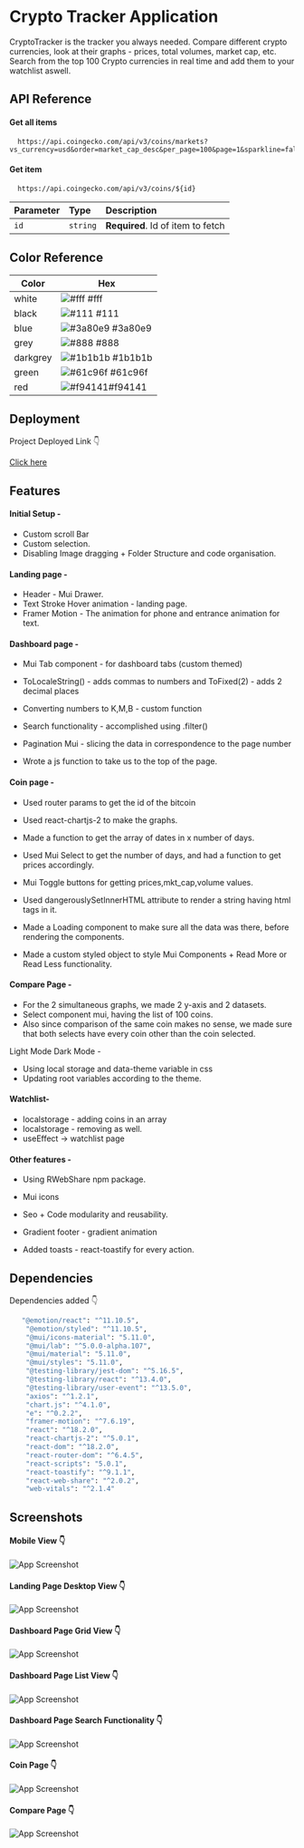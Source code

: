 
# Crypto Tracker Application

CryptoTracker is the tracker you always needed. Compare different crypto currencies, look at their graphs - prices, total volumes, market cap, etc. Search from the top 100 Crypto currencies in real time and add them to your watchlist aswell.


## API Reference

#### Get all items

```http
  https://api.coingecko.com/api/v3/coins/markets?vs_currency=usd&order=market_cap_desc&per_page=100&page=1&sparkline=false&locale=en
```



#### Get item

```http
  https://api.coingecko.com/api/v3/coins/${id}
```

| Parameter | Type     | Description                       |
| :-------- | :------- | :-------------------------------- |
| `id`      | `string` | **Required**. Id of item to fetch |



## Color Reference

| Color             | Hex                                                                |
| ----------------- | ------------------------------------------------------------------ |
| white | ![#fff](https://via.placeholder.com/10/fff?text=+) #fff |
| black | ![#111](https://via.placeholder.com/10/111?text=+) #111 |
| blue | ![#3a80e9](https://via.placeholder.com/10/3a80e9?text=+) #3a80e9 |
| grey | ![#888](https://via.placeholder.com/10/888?text=+) #888 |
|darkgrey | ![#1b1b1b](https://via.placeholder.com/10/1b1b1b?text=+) #1b1b1b |
| green | ![#61c96f](https://via.placeholder.com/10/61c96f?text=+) #61c96f |
| red | ![#f94141](https://via.placeholder.com/10/f94141?text=+)#f94141 |

## Deployment

Project Deployed Link 👇


  [Click here](https://crypto-tracking-application.netlify.app/)



## Features


#### Initial Setup - 


- Custom scroll Bar
- Custom selection.
- Disabling Image dragging + Folder Structure and code organisation.

#### Landing page - 

- Header - Mui Drawer.
- Text Stroke Hover animation - landing page.
- Framer Motion - The animation for phone and entrance animation for text.

#### Dashboard page - 

- Mui Tab component - for dashboard tabs (custom themed)

- ToLocaleString() - adds commas to numbers and ToFixed(2) - adds 2 decimal places
- Converting numbers to K,M,B - custom function
- Search functionality - accomplished using .filter()

- Pagination Mui - slicing the data in correspondence to the page number
- Wrote a js function to take us to the top of the page.

#### Coin page - 

- Used router params to get the id of the bitcoin

- Used react-chartjs-2 to make the graphs.
- Made a function to get the array of dates in x number of days.
- Used Mui Select to get the number of days, and had a function to get prices accordingly.
- Mui Toggle buttons for getting prices,mkt_cap,volume values.
- Used dangerouslySetInnerHTML attribute to render a string having html tags in it.
- Made a Loading component to make sure all the data was there, before rendering the components.
- Made a custom styled object to style Mui Components + Read More or Read Less functionality.


#### Compare Page - 

- For the 2 simultaneous graphs, we made 2 y-axis and 2 datasets.
- Select component mui, having the list of 100 coins.
- Also since comparison of the same coin makes no sense, we made sure that both selects have every coin other than the coin selected.

Light Mode Dark Mode - 

- Using local storage and data-theme variable in css
- Updating root variables according to the theme.

#### Watchlist- 
- localstorage - adding coins in an array
- localstorage - removing as well.
- useEffect -> watchlist page

#### Other features - 

- Using RWebShare npm package.

- Mui icons
- Seo + Code modularity and reusability.

- Gradient footer - gradient animation
- Added toasts - react-toastify for every action.
## Dependencies

Dependencies added 👇

```bash
   "@emotion/react": "^11.10.5",
    "@emotion/styled": "^11.10.5",
    "@mui/icons-material": "5.11.0",
    "@mui/lab": "^5.0.0-alpha.107",
    "@mui/material": "5.11.0",
    "@mui/styles": "5.11.0",
    "@testing-library/jest-dom": "^5.16.5",
    "@testing-library/react": "^13.4.0",
    "@testing-library/user-event": "^13.5.0",
    "axios": "^1.2.1",
    "chart.js": "^4.1.0",
    "e": "^0.2.2",
    "framer-motion": "^7.6.19",
    "react": "^18.2.0",
    "react-chartjs-2": "^5.0.1",
    "react-dom": "^18.2.0",
    "react-router-dom": "^6.4.5",
    "react-scripts": "5.0.1",
    "react-toastify": "^9.1.1",
    "react-web-share": "^2.0.2",
    "web-vitals": "^2.1.4"
```
    
## Screenshots

#### Mobile  View 👇
![App Screenshot](https://i.ibb.co/ckcrVCw/Screenshot-2023-06-20-231650.png)

#### Landing Page Desktop  View 👇
![App Screenshot](https://i.ibb.co/Hq3NCpr/Screenshot-2023-06-20-231719.png)

#### Dashboard Page Grid View  👇
![App Screenshot](https://i.ibb.co/wyPWz94/Screenshot-2023-06-20-231744.png)

#### Dashboard Page List View 👇
![App Screenshot](https://i.ibb.co/dQLSbkz/Screenshot-2023-06-20-231814.png)

#### Dashboard Page Search Functionality 👇
![App Screenshot](https://i.ibb.co/W6sc29B/Screenshot-2023-06-20-231833.png)

#### Coin Page 👇
![App Screenshot](https://i.ibb.co/1KXY3vg/Screenshot-2023-06-20-231851.png)

#### Compare Page 👇
![App Screenshot](https://i.ibb.co/1JD27QD/Screenshot-2023-06-20-233057.png)
